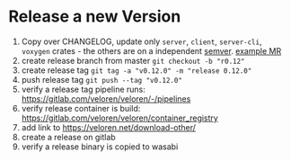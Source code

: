 # Release a new Version

1. Copy over CHANGELOG, update only `server`, `client`, `server-cli`, `voxygen` crates - the others are on a independent [semver](https://semver.org/).
[example MR](https://gitlab.com/veloren/veloren/-/merge_requests/3219)
2. create release branch from master `git checkout -b "r0.12"`
3. create release tag `git tag -a "v0.12.0" -m "release 0.12.0"`
4. push release tag `git push --tag "v0.12.0"`
5. verify a release tag pipeline runs: https://gitlab.com/veloren/veloren/-/pipelines
6. verify release container is build: https://gitlab.com/veloren/veloren/container_registry
7. add link to https://veloren.net/download-other/
8. create a release on gitlab
9. verify a release binary is copied to wasabi
